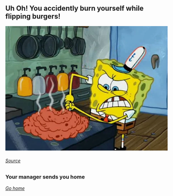 ## Uh Oh! You accidently burn yourself while flipping burgers!

![Image of Spongebob flipping a burger](burger.png)
###### [Source](https://spongebob.fandom.com/wiki/Monster_Krabby_Patty)

### Your manager sends you home

[_Go home_](go-home.md)